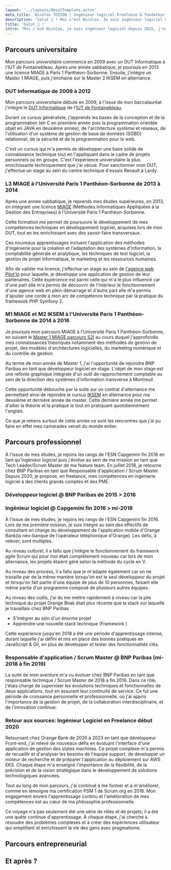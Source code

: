 ```yaml
---
layout: '../layouts/AboutTemplate.astro'
meta_title: 'Nicolas TOISON | Ingénieur logiciel Freelance & fondateur de Web Crafters'
description: "Salut 👋 ! Moi c'est Nicolas. Je suis ingénieur logiciel depuis 2015, j'exerce en freelance depuis 2020 et ai fondé Web Crafters en 2024"
title: 'Salut 👋 !'
intro: "Moi c'est Nicolas, je suis ingénieur logiciel depuis 2015, j'exerce en freelance depuis 2020 et ai fondé le studio de développement logiciel Web Crafters en 2024. Je suis basé à Saint-Malo en Bretagne"
---
```


## Parcours universitaire

Mon parcours universitaire commence en 2009 avec un DUT Informatique à l'IUT de Fontainebleau. Après une année sabbatique, je poursuis en 2013 une licence MIAGE à Paris 1 Panthéon-Sorbonne. Ensuite, j'intègre un Master 1 MIAGE, puis j'enchaine sur le Master 2 IKSEM en alternance.

### DUT Informatique de 2009 à 2012

Mon parcours universitaire débute en 2009, à l'issue de mon baccalauréat j'intègre le [DUT Informatique](https://www.iutsf.u-pec.fr/departements/informatique/but-informatique) de l'[IUT de Fontainebleau](https://www.iutsf.u-pec.fr/departements/informatique).

Durant ce cursus généraliste, j'apprends les bases de la conception et de la programmation (en C en première année puis la programmation orientée objet en JAVA en deuxième année), de l'architecture système et réseaux, de l'utilisation d'un système de gestion de base de données (SGBD) relationnel, de la sécurité et de la programmation pour le web.

C'est un cursus qui m'a permis de développer une base solide de connaissance technique tout en l'appliquant dans le cadre de projets personnels ou en groupe. C'est l'expérience universitaire la plus enrichissante techniquement que j'ai vécue. Pour sanctionner mon DUT, j'effectue un stage au sein du centre technique d'essais Renault à Lardy.

### L3 MIAGE à l'Université Paris 1 Panthéon-Sorbonne de 2013 à 2014

Après une année sabbatique, je reprends mes études supérieures, en 2013, en intégrant une licence [MIAGE](https://formations.pantheonsorbonne.fr/fr/catalogue-des-formations/licence-L/licence-mathematiques-et-informatique-appliquees-aux-sciences-humaines-et-sociales-KBTEXDIC/licence-miashs-parcours-miage-informatique-formation-initiale-KBTEZZCR.html) (Méthodes Informatiques Appliquées à la Gestion des Entreprises) à l'Université Paris 1 Panthéon-Sorbonne.

Cette formation me permet de poursuivre le développement de mes compétences techniques en développement logiciel, acquises lors de mon DUT, tout en les enrichissant avec des savoir-faire transversaux.

Ces nouveaux apprentissages incluent l'application des méthodes d'ingénierie pour la création et l'adaptation des systèmes d'information, la comptabilité générale et analytique, les techniques de test logiciel, la gestion de projet informatique, le marketing et les ressources humaines.

Afin de valider ma licence, j'effectue un stage au sein de [l'agence web Pilot'in](https://www.pilot-in.com/) pour laquelle, je développe une application de gestion de leur partenaires. Cette expérience est parmi celle qui m'a le plus influencé car d'une part elle m'a permis de découvrir de l'intérieur le fonctionnement d'une agence web en plein démarrage et d'autre part elle m'a permis d'ajouter une corde à mon arc de compétence technique par la pratique du framework PHP Symfony 2.

### M1 MIAGE et M2 IKSEM à l'Université Paris 1 Panthéon-Sorbonne de 2014 à 2016

Je poursuis mon parcours MIAGE à l'Université Paris 1 Panthéon-Sorbonne, en suivant le [Master 1 MIAGE parcours S2I](https://formations.pantheonsorbonne.fr/fr/catalogue-des-formations/master-M/master-miage-KBUNM1QC/master-parcours-s2i-systemes-d-information-et-innovation-formation-initiale-apprentissage-et-contrat-pro-KBUNNHST.html) au cours duquel j'approfondis mes connaissances théoriques notamment des méthodes de gestion de projet, des modèles d'architectures logicielles, du marketing numérique et du contrôle de gestion.

Au terme de mon année de Master 1, j'ai l'opportunité de rejoindre BNP Paribas en tant que développeur logiciel en stage. L'objet de mon stage est une refonte graphique intégrale d'un outil de rapprochement comptable au sein de la direction des systèmes d'information transverse à Montreuil.

Cette opportunité débouche par la suite sur un contrat d'alternance me permettant ainsi de rejoindre le cursus [IKSEM](https://formations.pantheonsorbonne.fr/fr/catalogue-des-formations/master-M/master-miage-KBUNM1QC/master-parcours-iksem-information-knowledge-systems-engineering-management_formation-initiale-apprenti-et-pro-KBUNM1W5.html) en alternance pour ma deuxième et dernière année de master. Cette dernière année me permet d'allier la théorie et la pratique le tout en pratiquant quotidiennement l'anglais.

Ce que je retiens surtout de cette année ce sont les rencontres que j'ai pu faire en effet mes camarades venait du monde entier.

## Parcours professionnel

À l'issue de mes études, je rejoins les rangs de l'ESN Capgemini fin 2016 en tant qu'ingénieur logiciel puis j'évolue au sein de ma mission en tant que Tech Leader/Scrum Master de ma feature team. En juillet 2018, je retourne chez BNP Paribas en tant que Responsable d'application / Scrum Master. Depuis 2020, je propose, en freelance, mes compétences en ingénierie logiciel à des clients grands comptes et des PME.

### Développeur logiciel @ BNP Paribas de 2015 > 2016

### Ingénieur logiciel @ Capgemini fin 2016 > mi-2018

À l'issue de mes études, je rejoins les rangs de l'ESN Capgemini fin 2016. Lors de ma première mission, je suis intégré au sein des effectifs de consultant en charge du développement de l'application mobile d'Orange Bank(la néo-banque de l'opérateur téléphonique d'Orange). Les défis, à relever, sont multiples.

Au niveau culturel, il a fallu que j'intègre le fonctionnement du framework agile Scrum qui pour moi était complètement nouveau car lors de mon alternance, les projets étaient géré selon la méthode du cycle en V.

Au niveau des process, il a fallu que je m'adapte également car on ne travaille par de la même manière lorsqu'on est le seul développeur du projet et lorsqu'on fait partie d'une équipe de plus de 10 personnes, faisant elle même partie d'un programme composé de plusieurs autres équipes.

Au niveau des outils, j'ai du me mettre rapidement à niveau car la pile technique du projet Orange Bnak était plus récente que la stack sur laquelle je travaillais chez BNP Paribas

- S'intégrer au sein d'un énorme projet
- Apprendre une nouvelle stack technique (Framework )

Cette expérience jusqu'en 2018 a été une période d'apprentissage intense, durant laquelle j'ai défini et mis en place des bonnes pratiques en JavaScript & Git, en plus de développer et tester des fonctionnalités clés.

### Responsable d'application / Scrum Master @ BNP Paribas (mi-2018 à fin 2019)

La suite de mon aventure m'a vu évoluer chez BNP Paribas en tant que responsable technique / Scrum Master de 2018 à fin 2019. Dans ce rôle, j'étais chargé de superviser les évolutions techniques et fonctionnelles de deux applications, tout en assurant leur continuité de service. Ce fut une période de croissance personnelle et professionnelle, où j'ai appris l'importance de la gestion de projet, de la collaboration interdisciplinaire, et de l'innovation continue.

### Retour aux sources: Ingénieur Logiciel en Freelance début 2020

Retournant chez Orange Bank de 2020 à 2023 en tant que développeur Front-end, j'ai relevé de nouveaux défis en évoluant l'interface d'une application de gestion des states machines. Ce projet complexe m'a permis de recueillir et d'analyser les besoins de l'équipe support, de développer un moteur de recherche et de préparer l'application au déploiement sur AWS EKS. Chaque étape m'a enseigné l'importance de la flexibilité, de la précision et de la vision stratégique dans le développement de solutions technologiques avancées.

Tout au long de mon parcours, j'ai continué à me former et à m'améliorer, comme en témoigne ma certification PSM 1 de Scrum.org en 2018. Mon engagement envers l'apprentissage continu et l'amélioration de mes compétences est au cœur de ma philosophie professionnelle.

Ce voyage n'a pas seulement été une série de rôles et de projets; il a été une quête continue d'apprentissage. À chaque étape, j'ai cherché à résoudre des problèmes complexes et à créer des expériences utilisateur qui simplifient et enrichissent la vie des gens avec pragmatisme.

## Parcours entrepreneurial

## Et après ?
